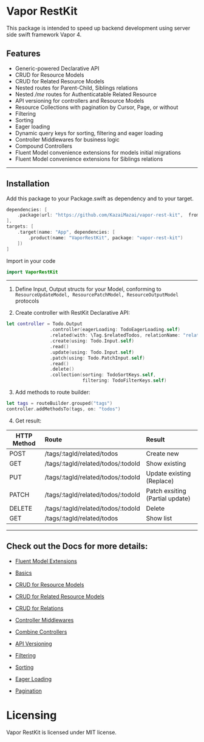 # Vapor RestKit

This package is intended to speed up backend development using server side swift framework Vapor 4.

## Features
- Generic-powered Declarative API 
- CRUD for Resource Models 
- CRUD for Related Resource Models 
- Nested routes for Parent-Child, Siblings relations
- Nested */me* routes for Authenticatable Related Resource
- API versioning for controllers and Resource Models 
- Resource Collections with pagination by Cursor, Page, or without 
- Filtering 
- Sorting
- Eager loading
- Dynamic query keys for sorting, filtering and eager loading
- Controller Middlewares for business logic
- Compound Controllers
- Fluent Model convenience extensions for models initial migrations
- Fluent Model convenience extensions for Siblings relations
____________

## Installation

Add this package to your Package.swift as dependency and to your target.

```swift
dependencies: [
    .package(url: "https://github.com/KazaiMazai/vapor-rest-kit",  from: "1.0.0-beta.1.5")
],
targets: [
    .target(name: "App", dependencies: [
        .product(name: "VaporRestKit", package: "vapor-rest-kit")
    ])
]

```

Import in your code

```swift
import VaporRestKit
```

____________


1. Define Input, Output structs for your Model, conforming to ```ResourceUpdateModel, ResourcePatchModel, ResourceOutputModel``` protocols

2. Create controller with RestKit Declarative API:

```swift
let controller = Todo.Output
                .controller(eagerLoading: TodoEagerLoading.self)
                .related(with: \Tag.$relatedTodos, relationName: "related")
                .create(using: Todo.Input.self)
                .read()
                .update(using: Todo.Input.self)
                .patch(using: Todo.PatchInput.self)
                .read()
                .delete()
                .collection(sorting: TodoSortKeys.self,
                            filtering: TodoFilterKeys.self)


```

3. Add methods to route builder:

```swift
let tags = routeBuilder.grouped("tags")
controller.addMethodsTo(tags, on: "todos")
```

4. Get result:
 

| HTTP Method                 | Route               | Result
| --------------------------- |:--------------------| :---------------|
|POST       | /tags/:tagId/related/todos          | Create new
|GET        | /tags/:tagId/related/todos/:todoId  | Show existing
|PUT        | /tags/:tagId/related/todos/:todoId  | Update existing (Replace)
|PATCH      | /tags/:tagId/related/todos/:todoId  | Patch exsiting (Partial update)
|DELETE     | /tags/:tagId/related/todos/:todoId  | Delete 
|GET        | /tags/:tagId/related/todos          | Show list


___________
 
## Check out the Docs for more details:

- [Fluent Model Extensions](Docs/Fluent-Model-Convenience-Extensions.md)

- [Basics](Docs/Basics.md)

- [CRUD for Resource Models](Docs/CRUD-for-Resource-Models.md)

- [CRUD for Related Resource Models](Docs/CRUD-Related-Resource-Models.md)

- [CRUD for Relations](Docs/CRUD-for-Relations.md)

- [Controller Middlewares](Docs/Controller-Middlewares.md)

- [Combine Controllers](Docs/Combine-Controllers.md)

- [API Versioning](Docs/API-Versioning.md)

- [Filtering](Docs/Filtering.md)

- [Sorting](Docs/Sorting.md)

- [Eager Loading](Docs/Eager-Loading.md)

- [Pagination](Docs/Pagination.md)
 
# Licensing

Vapor RestKit is licensed under MIT license.

